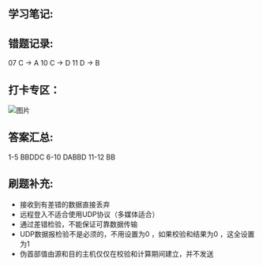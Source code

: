 ## 学习笔记:

## 错题记录:

07 C -> A
10 C -> D
11 D -> B

## 打卡专区：
![图片](https://user-images.githubusercontent.com/68007558/181150760-a00e6a27-5000-4220-afd4-fd50c568fce9.png)


## 答案汇总: 

1-5 BBDDC
6-10 DABBD
11-12 BB
## 刷题补充:
- 接收到有差错的数据直接丢弃
- 远程登入不适合使用UDP协议（多媒体适合）
- 通过差错检验，不能保证可靠数据传输
- UDP数据报检验不是必须的，不用设置为0 ，如果校验和结果为0 ，这全设置为1
- 伪首部值由源和目的主机仅仅在校验和计算期间建立，并不发送 

